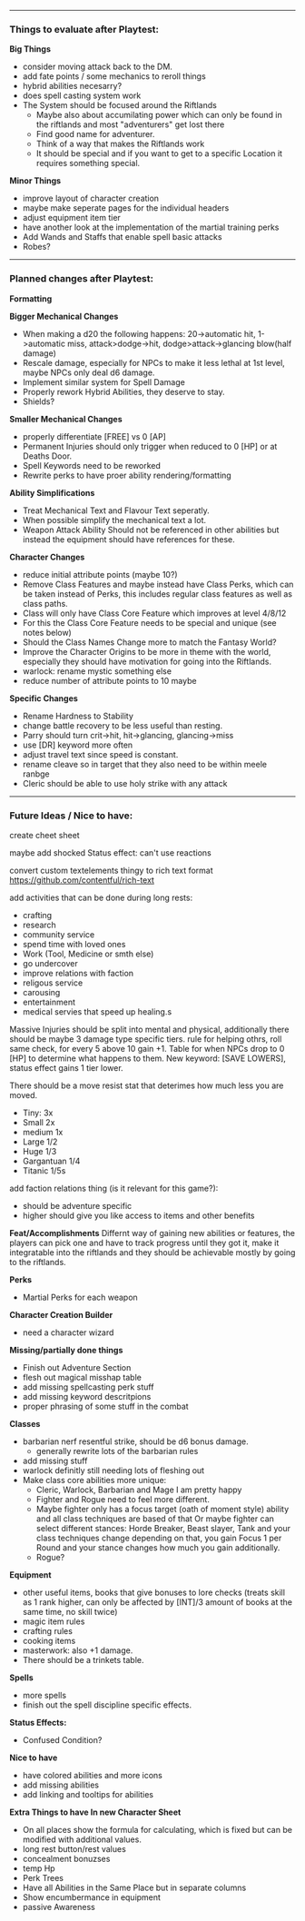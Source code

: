 ____________________________________________________________
### Things to evaluate after Playtest:

**Big Things**
- consider moving attack back to the DM.
- add fate points / some mechanics to reroll things
- hybrid abilities necesarry?
- does spell casting system work
- The System should be focused around the Riftlands
  - Maybe also about accumilating power which can only be found in the riftlands and most "adventurers" get lost there
  - Find good name for adventurer.
  - Think of a way that makes the Riftlands work
  - It should be special and if you want to get to a specific Location it requires something special.

**Minor Things**
- improve layout of character creation 
- maybe make seperate pages for the individual headers
- adjust equipment item tier
- have another look at the implementation of the martial training perks
- Add Wands and Staffs that enable spell basic attacks
- Robes?

____________________________________________________________
### Planned changes after Playtest:

**Formatting**

**Bigger Mechanical Changes**
- When making a d20 the following happens: 20->automatic hit, 1->automatic miss, attack>dodge->hit, dodge>attack->glancing blow(half damage)
- Rescale damage, especially for NPCs to make it less lethal at 1st level, maybe NPCs only deal d6 damage.
- Implement similar system for Spell Damage
- Properly rework Hybrid Abilities, they deserve to stay.
- Shields?

**Smaller Mechanical Changes**
- properly differentiate [FREE] vs 0 [AP]
- Permanent Injuries should only trigger when reduced to 0 [HP] or at Deaths Door.
- Spell Keywords need to be reworked
- Rewrite perks to have proer ability rendering/formatting

**Ability Simplifications**
- Treat Mechanical Text and Flavour Text seperatly.
- When possible simplify the mechanical text a lot.
- Weapon Attack Ability Should not be referenced in other abilities but instead the equipment should have references for these.

**Character Changes**
- reduce initial attribute points (maybe 10?)
- Remove Class Features and maybe instead have Class Perks, which can be taken instead of Perks, this includes regular class features as well as class paths.
- Class will only have Class Core Feature which improves at level 4/8/12
- For this the Class Core Feature needs to be special and unique (see notes below)
- Should the Class Names Change more to match the Fantasy World?
- Improve the Character Origins to be more in theme with the world, especially they should have motivation for going into the Riftlands.
- warlock: rename mystic something else
- reduce number of attribute points to 10 maybe

**Specific Changes**
- Rename Hardness to Stability
- change battle recovery to be less useful than resting.
- Parry should turn crit->hit, hit->glancing, glancing->miss
- use [DR] keyword more often
- adjust travel text since speed is constant.
- rename cleave so in target  that they also need to be within meele ranbge
- Cleric should be able to use holy strike with any attack
___________________________________________________________
### Future Ideas / Nice to have:

create cheet sheet

maybe add shocked Status effect: can't use reactions

convert custom textelements thingy to rich text format https://github.com/contentful/rich-text

add activities that can be done during long rests:
- crafting
- research
- community service
- spend time with loved ones
- Work (Tool, Medicine or smth else)
- go undercover
- improve relations with faction
- religous service
- carousing
- entertainment
- medical servies that speed up healing.s

Massive Injuries should be split into mental and physical, additionally there should be maybe 3 damage type specific tiers.
rule for helping othrs, roll same check, for every 5 above 10 gain +1.
Table for when NPCs drop to 0 [HP] to determine what happens to them.
New keyword: [SAVE LOWERS], status effect gains 1 tier lower.

There should be a move resist stat that deterimes how much less you are moved.
- Tiny: 3x
- Small 2x
- medium 1x
- Large 1/2
- Huge 1/3
- Gargantuan 1/4
- Titanic 1/5s

add faction relations thing (is it relevant for this game?): 
- should be adventure specific
- higher should give you like access to items and other benefits

**Feat/Accomplishments**
Differnt way of gaining new abilities or features, the players can pick one and have to track progress until they got it, make it integratable into the riftlands and they should be achievable mostly by going to the riftlands.


**Perks**
- Martial Perks for each weapon

**Character Creation Builder**
- need a character wizard

**Missing/partially done things**
- Finish out Adventure Section
- flesh out magical misshap table
- add missing spellcasting perk stuff
- add missing keyword descritpions
- proper phrasing of some stuff in the combat

**Classes**
- barbarian nerf resentful strike, should be d6 bonus damage.
  - generally rewrite lots of the barbarian rules
- add missing stuff
- warlock definitly still needing lots of fleshing out
- Make class core abilities more unique:
  - Cleric, Warlock, Barbarian and Mage I am pretty happy
  - Fighter and Rogue need to feel more different.
  - Maybe fighter only has a focus target (oath of moment style) ability and all class techniques are based of that Or maybe fighter can select different stances: Horde Breaker, Beast slayer, Tank and your class techniques change depending on that, you gain Focus 1 per Round and your stance changes how much you gain additionally.
  - Rogue?

**Equipment**
- other useful items, books that give bonuses to lore checks (treats skill as 1 rank higher, can only be affected by [INT]/3 amount of books at the same time, no skill twice)
- magic item rules
- crafting rules
- cooking items
- masterwork: also +1 damage.
- There should be a trinkets table.

**Spells**
- more spells
- finish out the spell discipline specific effects.

**Status Effects:**
- Confused Condition?

**Nice to have**
- have colored abilities and more icons
- add missing abilities
- add linking and tooltips for abilities

**Extra Things to have In new Character Sheet**
- On all places show the formula for calculating, which is fixed but can be modified with additional values.
- long rest button/rest values
- concealment bonuzses
- temp Hp
- Perk Trees
- Have all Abilities in the Same Place but in separate columns 
- Show encumbermance in equipment
- passive Awareness